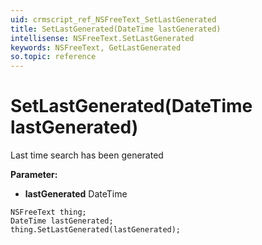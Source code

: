 ```yaml
---
uid: crmscript_ref_NSFreeText_SetLastGenerated
title: SetLastGenerated(DateTime lastGenerated)
intellisense: NSFreeText.SetLastGenerated
keywords: NSFreeText, GetLastGenerated
so.topic: reference
---
```


# SetLastGenerated(DateTime lastGenerated)

Last time search has been generated

**Parameter:** 
* **lastGenerated** DateTime

```crmscript
NSFreeText thing;
DateTime lastGenerated;
thing.SetLastGenerated(lastGenerated);
```

